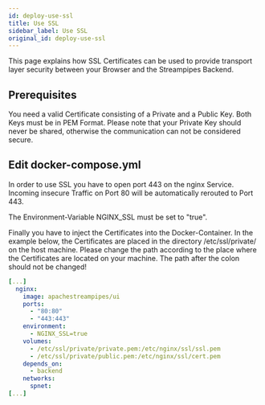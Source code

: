 ```yaml
---
id: deploy-use-ssl
title: Use SSL
sidebar_label: Use SSL
original_id: deploy-use-ssl
---
```


This page explains how SSL Certificates can be used to provide transport layer security between your Browser and the Streampipes Backend.

## Prerequisites
You need a valid Certificate consisting of a Private and a Public Key. Both Keys must be in PEM Format. Please note that your Private Key should never be shared, otherwise the communication can not be considered secure.

## Edit docker-compose.yml
In order to use SSL you have to open port 443 on the nginx Service. Incoming insecure Traffic on Port 80 will be automatically rerouted to Port 443.

The Environment-Variable NGINX_SSL must be set to "true".

Finally you have to inject the Certificates into the Docker-Container. In the example below, the Certificates are placed in the directory /etc/ssl/private/ on the host machine. Please change the path according to the place where the Certificates are located on your machine. The path after the colon should not be changed!
```yaml
[...]
  nginx:
    image: apachestreampipes/ui
    ports:
      - "80:80"
      - "443:443"
    environment:
      - NGINX_SSL=true
    volumes:
      - /etc/ssl/private/private.pem:/etc/nginx/ssl/ssl.pem
      - /etc/ssl/private/public.pem:/etc/nginx/ssl/cert.pem
    depends_on:
      - backend
    networks:
      spnet:
[...]
```
